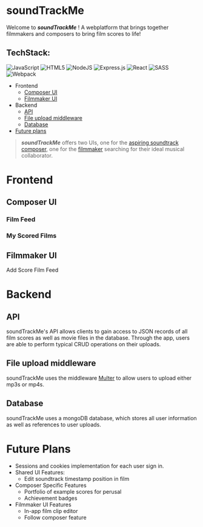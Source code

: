 # soundTrackMe

Welcome to _**soundTrackMe**_ !  A webplatform that brings together filmmakers and composers to bring film scores to life!

## TechStack:
![JavaScript](https://img.shields.io/badge/javascript-%23323330.svg?style=for-the-badge&logo=javascript&logoColor=%23F7DF1E)
![HTML5](https://img.shields.io/badge/html5-%23E34F26.svg?style=for-the-badge&logo=html5&logoColor=white)
![NodeJS](https://img.shields.io/badge/node.js-%2343853D.svg?style=for-the-badge&logo=node.js&logoColor=white)
![Express.js](https://img.shields.io/badge/express.js-%23404d59.svg?style=for-the-badge&logo=express&logoColor=%2361DAFB)
![React](https://img.shields.io/badge/react-%2320232a.svg?style=for-the-badge&logo=react&logoColor=%2361DAFB)
![SASS](https://img.shields.io/badge/SASS-hotpink.svg?style=for-the-badge&logo=SASS&logoColor=white)
![Webpack](https://img.shields.io/badge/webpack-%238DD6F9.svg?style=for-the-badge&logo=webpack&logoColor=black)

- Frontend
  * [Composer UI](#composer-ui)
  * [Filmmaker UI](#filmmaker-ui)
- Backend
  * [API](#api)
  * [File upload middleware](#middleware)
  * [Database](#database)
- [Future plans](#future-plans)

>_**soundTrackMe**_ offers two UIs, one for the [aspiring soundtrack composer](soundtrack-composer-ui), one for the [filmmaker](#filmmaker-ui ) searching for their ideal musical collaborator.


# Frontend

## **Composer UI**

### Film Feed
### My Scored Films

## Filmmaker UI

Add Score
Film Feed

# Backend

## API

  soundTrackMe's API allows clients to gain access to JSON records of all film scores as well as movie files in the database.  Through the app, users are able to perform typical CRUD operations on their uploads.

## File upload middleware

soundTrackMe uses the middleware [Multer](https://www.npmjs.com/package/multer) to allow users to upload either mp3s or mp4s.

## Database

soundTrackMe uses a mongoDB database, which stores all user information as well as references to user uploads.

# Future Plans

  * Sessions and cookies implementation for each user sign in.
  * Shared UI Features:
    * Edit soundtrack timestamp position in film
  * Composer Specific Features
    * Portfolio of example scores for perusal
    * Achievement badges
  * Filmmaker UI Features
    * In-app film clip editor
    * Follow composer feature

